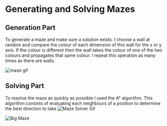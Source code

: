 # Generating and Solving Mazes

## Generation Part

To generate a maze and make sure a solution exists. I choose a wall at random and compare the colour of each dimension of this wall for the x or y axis. If the colour is different then the wall takes the colour of one of the two colours and propagates that same colour.
I repeat this operation as many times as there are walls.

![maze gif](https://i.imgur.com/Ks3lnFe.gif)


## Solving Part

To resolve the maze as quickly as possible I used the A* algorithm. This algorithm consists of evaluating each neighbours of a position to determine the best direction to take
![Maze Solver Gif](https://i.imgur.com/4fcFyHN.gif)

![Big Maze](https://i.imgur.com/rhk85PK.gif)



